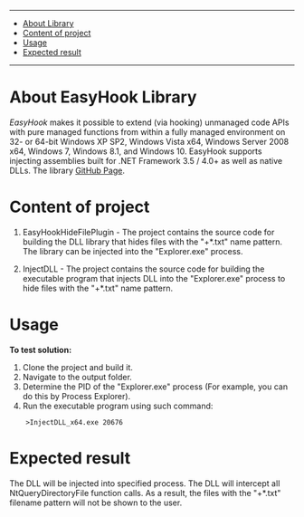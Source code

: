 ______________________________________________________________________________________________________________

* [About Library](#abouteasyhooklibrary)
* [Content of project](#contentofproject)
* [Usage](#usage)
* [Expected result](#expectedresult)
______________________________________________________________________________________________________________

# About EasyHook Library
*EasyHook* makes it possible to extend (via hooking) unmanaged code APIs with pure managed functions from within a fully managed environment on 32- or 64-bit Windows XP SP2, Windows Vista x64, Windows Server 2008 x64, Windows 7, Windows 8.1, and Windows 10.
EasyHook supports injecting assemblies built for .NET Framework 3.5 / 4.0+ as well as native DLLs.
The library [GitHub Page](https://github.com/EasyHook/EasyHook).

# Content of project
1. EasyHookHideFilePlugin - The project contains the source code for building the DLL library that hides files with the "+\*.txt" name pattern. The library can be injected into the "Explorer.exe" process.

2. InjectDLL 			   - The project contains the source code for building the executable program that injects DLL into the "Explorer.exe" process to hide files with the "+\*.txt" name pattern.

# Usage
**To test solution:**
1. Clone the project and build it.
2. Navigate to the output folder.
3. Determine the PID of the "Explorer.exe" process (For example, you can do this by Process Explorer).
4. Run the executable program using such command:
```
	>InjectDLL_x64.exe 20676
```

# Expected result
The DLL will be injected into specified process. The DLL will intercept all NtQueryDirectoryFile function calls.
As a result, the files with the "+\*.txt" filename pattern will not be shown to the user.
